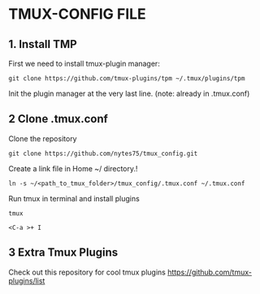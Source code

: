 # TMUX-CONFIG FILE

## 1. Install TMP
First we need to install tmux-plugin manager:

	git clone https://github.com/tmux-plugins/tpm ~/.tmux/plugins/tpm

Init the plugin manager at the very last line. (note: already in .tmux.conf)

## 2 Clone .tmux.conf
Clone the repository

	git clone https://github.com/nytes75/tmux_config.git

Create a link file in Home ~/ directory.!

	ln -s ~/<path_to_tmux_folder>/tmux_config/.tmux.conf ~/.tmux.conf

Run tmux in terminal and install plugins

	tmux
	
	<C-a >+ I

## 3 Extra Tmux Plugins
Check out this repository for cool tmux plugins 
https://github.com/tmux-plugins/list
